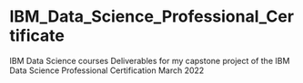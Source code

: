 # IBM_Data_Science_Professional_Certificate
IBM Data Science courses
Deliverables for my capstone project of the IBM Data Science Professional Certification
March 2022
